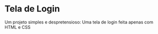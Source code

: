 <h1>Tela de Login</h1>
<p>Um projeto simples e despretensioso: Uma tela de login feita apenas com HTML e CSS</p>
